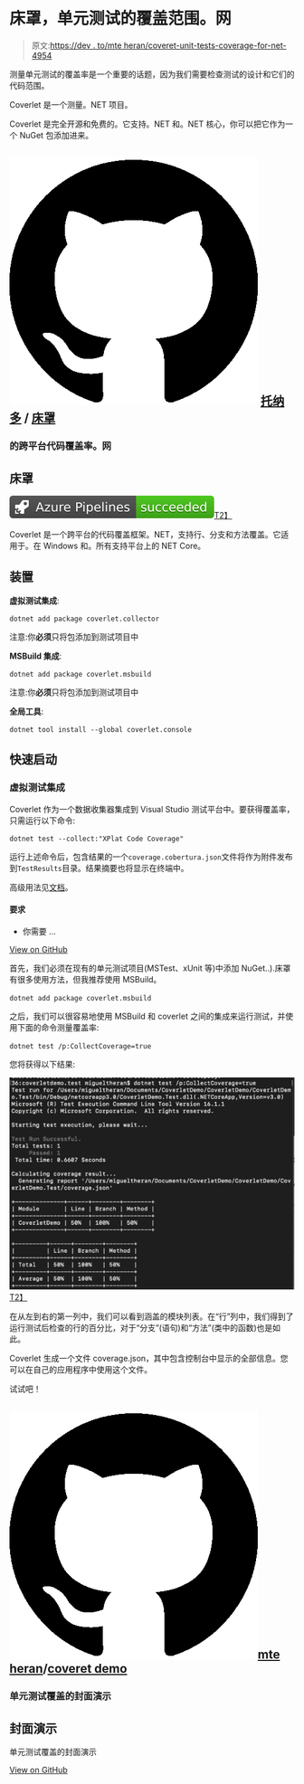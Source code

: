 # 床罩，单元测试的覆盖范围。网

> 原文:[https://dev . to/mte heran/coveret-unit-tests-coverage-for-net-4954](https://dev.to/mteheran/coverlet-unit-tests-coverage-for-net-4954)

测量单元测试的覆盖率是一个重要的话题，因为我们需要检查测试的设计和它们的代码范围。

Coverlet 是一个测量。NET 项目。

Coverlet 是完全开源和免费的。它支持。NET 和。NET 核心，你可以把它作为一个 NuGet 包添加进来。

## ![GitHub logo](img/375dfcc32199b4dedf2b526645c27ff7.png) [托纳多](https://github.com/tonerdo) / [床罩](https://github.com/tonerdo/coverlet)

### 的跨平台代码覆盖率。网

<article class="markdown-body entry-content p-5" itemprop="text">

# 床罩

[![Build Status](img/92bd8b1d4ab3fc8d71efc7674694e861.png)T2】](https://dev.azure.com/tonerdo/coverlet/_build/latest?definitionId=3&branchName=master)

Coverlet 是一个跨平台的代码覆盖框架。NET，支持行、分支和方法覆盖。它适用于。在 Windows 和。所有支持平台上的 NET Core。

## 装置

**虚拟测试集成**:

```
dotnet add package coverlet.collector
```

注意:你**必须**只将包添加到测试项目中

**MSBuild 集成**:

```
dotnet add package coverlet.msbuild
```

注意:你**必须**只将包添加到测试项目中

**全局工具**:

```
dotnet tool install --global coverlet.console
```

## 快速启动

### 虚拟测试集成

Coverlet 作为一个数据收集器集成到 Visual Studio 测试平台中。要获得覆盖率，只需运行以下命令:

```
dotnet test --collect:"XPlat Code Coverage"
```

运行上述命令后，包含结果的一个`coverage.cobertura.json`文件将作为附件发布到`TestResults`目录。结果摘要也将显示在终端中。

高级用法见[文档](https://raw.githubusercontent.com/tonerdo/coverlet/master/Documentation/VSTestIntegration.md)。

#### 要求

*   你需要 …

</article>

[View on GitHub](https://github.com/tonerdo/coverlet)

首先，我们必须在现有的单元测试项目(MSTest、xUnit 等)中添加 NuGet..).床罩有很多使用方法，但我推荐使用 MSBuild。

`dotnet add package coverlet.msbuild`

之后，我们可以很容易地使用 MSBuild 和 coverlet 之间的集成来运行测试，并使用下面的命令测量覆盖率:

`dotnet test /p:CollectCoverage=true`

您将获得以下结果:

[![Alt text of image](img/0d2019e471c11168de27864c2020531c.png)T2】](https://res.cloudinary.com/practicaldev/image/fetch/s--gF6KtPrG--/c_limit%2Cf_auto%2Cfl_progressive%2Cq_auto%2Cw_880/https://mteheran.files.wordpress.com/2019/09/screen-shot-2019-09-09-at-9.57.20-pm.png%3Fw%3D595)

在从左到右的第一列中，我们可以看到涵盖的模块列表。在“行”列中，我们得到了运行测试后检查的行的百分比，对于“分支”(语句)和“方法”(类中的函数)也是如此。

Coverlet 生成一个文件 coverage.json，其中包含控制台中显示的全部信息。您可以在自己的应用程序中使用这个文件。

试试吧！

## ![GitHub logo](img/375dfcc32199b4dedf2b526645c27ff7.png)[mte heran](https://github.com/Mteheran)/[coveret demo](https://github.com/Mteheran/CoverletDemo)

### 单元测试覆盖的封面演示

<article class="markdown-body entry-content p-5" itemprop="text">

# 封面演示

单元测试覆盖的封面演示

</article>

[View on GitHub](https://github.com/Mteheran/CoverletDemo)